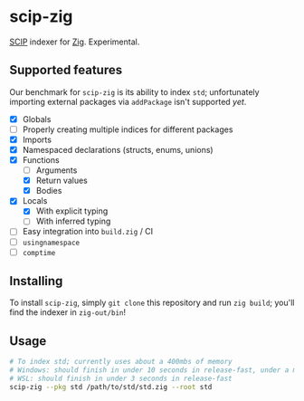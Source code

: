 # scip-zig

[SCIP](https://github.com/sourcegraph/scip) indexer for [Zig](https://ziglang.org). Experimental.

## Supported features

Our benchmark for `scip-zig` is its ability to index `std`; unfortunately importing external packages via `addPackage` isn't supported *yet*.

- [x] Globals
- [ ] Properly creating multiple indices for different packages
- [x] Imports
- [x] Namespaced declarations (structs, enums, unions)
- [x] Functions
  - [ ] Arguments
  - [x] Return values
  - [x] Bodies
- [x] Locals
  - [x] With explicit typing
  - [ ] With inferred typing
- [ ] Easy integration into `build.zig` / CI
- [ ] `usingnamespace`
- [ ] `comptime`

## Installing

To install `scip-zig`, simply `git clone` this repository and run `zig build`; you'll find the indexer in `zig-out/bin`!

## Usage

```bash
# To index std; currently uses about a 400mbs of memory
# Windows: should finish in under 10 seconds in release-fast, under a minute in debug
# WSL: should finish in under 3 seconds in release-fast
scip-zig --pkg std /path/to/std/std.zig --root std
```
